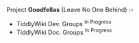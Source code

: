 
Project __Goodfellas__ (Leave No One Behind) :-
  * TiddlyWiki Dev. Groups  <sup>In Progress</sup> 
  * TiddlyWiki Doc. Groups <sup>In Progress</sup> 

